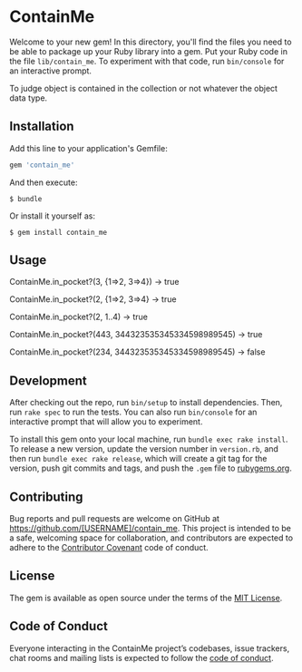# ContainMe

Welcome to your new gem! In this directory, you'll find the files you need to be able to package up your Ruby library into a gem. Put your Ruby code in the file `lib/contain_me`. To experiment with that code, run `bin/console` for an interactive prompt.

To judge object is contained in the collection or not whatever the object data type.

## Installation

Add this line to your application's Gemfile:

```ruby
gem 'contain_me'
```

And then execute:

    $ bundle

Or install it yourself as:

    $ gem install contain_me

## Usage

ContainMe.in_pocket?(3, {1=>2, 3=>4})   -> true

ContainMe.in_pocket?(2, {1=>2, 3=>4}    -> true

ContainMe.in_pocket?(2, 1..4)           -> true   

ContainMe.in_pocket?(443, 344323535345334598989545)   -> true  

ContainMe.in_pocket?(234, 344323535345334598989545)   -> false  

## Development

After checking out the repo, run `bin/setup` to install dependencies. Then, run `rake spec` to run the tests. You can also run `bin/console` for an interactive prompt that will allow you to experiment.

To install this gem onto your local machine, run `bundle exec rake install`. To release a new version, update the version number in `version.rb`, and then run `bundle exec rake release`, which will create a git tag for the version, push git commits and tags, and push the `.gem` file to [rubygems.org](https://rubygems.org).

## Contributing

Bug reports and pull requests are welcome on GitHub at https://github.com/[USERNAME]/contain_me. This project is intended to be a safe, welcoming space for collaboration, and contributors are expected to adhere to the [Contributor Covenant](http://contributor-covenant.org) code of conduct.

## License

The gem is available as open source under the terms of the [MIT License](https://opensource.org/licenses/MIT).

## Code of Conduct

Everyone interacting in the ContainMe project’s codebases, issue trackers, chat rooms and mailing lists is expected to follow the [code of conduct](https://github.com/[USERNAME]/contain_me/blob/master/CODE_OF_CONDUCT.md).
